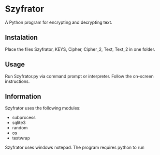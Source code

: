 # Szyfrator
A Python program for encrypting and decrypting text.

## Instalation
Place the files Szyfrator, KEYS, Cipher, Cipher_2, Text, Text_2 in one folder. 

## Usage
Run Szyfrator.py via command prompt or interpreter. Follow the on-screen instructions.

## Information

Szyfrator uses the following modules:
* subprocess
* sqlite3
* random
* os
* textwrap

Szyfrator uses windows notepad.
The program requires python to run
